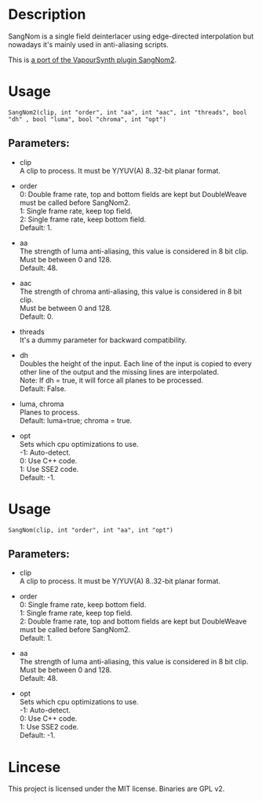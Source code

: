 # Description

SangNom is a single field deinterlacer using edge-directed interpolation but nowadays it's mainly used in anti-aliasing scripts.

This is [a port of the VapourSynth plugin SangNom2](https://github.com/dubhater/vapoursynth-sangnom).

# Usage

```
SangNom2(clip, int "order", int "aa", int "aac", int "threads", bool "dh" , bool "luma", bool "chroma", int "opt")
```

## Parameters:

- clip\
    A clip to process. It must be Y/YUV(A) 8..32-bit planar format.
    
- order\
    0: Double frame rate, top and bottom fields are kept but DoubleWeave must be called before SangNom2.\
    1: Single frame rate, keep top field.\
    2: Single frame rate, keep bottom field.\
    Default: 1.
    
- aa\
    The strength of luma anti-aliasing, this value is considered in 8 bit clip.\
    Must be between 0 and 128.\
    Default: 48.
    
- aac\
    The strength of chroma anti-aliasing, this value is considered in 8 bit clip.\
    Must be between 0 and 128.\
    Default: 0.
    
- threads\
    It's a dummy parameter for backward compatibility.

- dh\
    Doubles the height of the input. Each line of the input is copied to every other line of the output and the missing lines are interpolated.\
    Note: If dh = true, it will force all planes to be processed.\
    Default: False.
    
- luma, chroma\
    Planes to process.\
    Default: luma=true; chroma = true.
    
- opt\
    Sets which cpu optimizations to use.\
    -1: Auto-detect.\
    0: Use C++ code.\
    1: Use SSE2 code.\
    Default: -1.

# Usage

```
SangNom(clip, int "order", int "aa", int "opt")
```

## Parameters:

- clip\
    A clip to process. It must be Y/YUV(A) 8..32-bit planar format.
    
- order\
    0: Single frame rate, keep bottom field.\
    1: Single frame rate, keep top field.\
    2: Double frame rate, top and bottom fields are kept but DoubleWeave must be called before SangNom2.\
    Default: 1.
    
- aa\
    The strength of luma anti-aliasing, this value is considered in 8 bit clip.\
    Must be between 0 and 128.\
    Default: 48.
    
- opt\
    Sets which cpu optimizations to use.\
    -1: Auto-detect.\
    0: Use C++ code.\
    1: Use SSE2 code.\
    Default: -1.

# Lincese

This project is licensed under the MIT license. Binaries are GPL v2.
